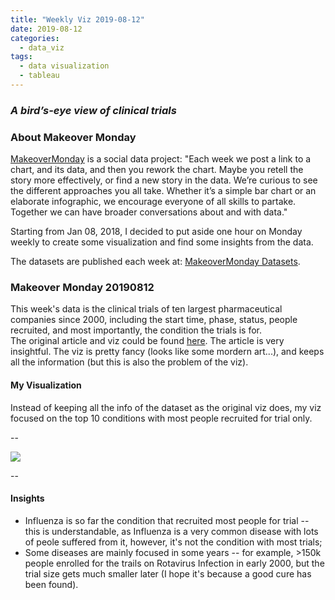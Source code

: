 ```yaml
---
title: "Weekly Viz 2019-08-12"
date: 2019-08-12
categories:
  - data_viz
tags:
  - data visualization
  - tableau
---
```


### *A bird’s-eye view of clinical trials*


### About Makeover Monday

[MakeoverMonday](http://www.makeovermonday.co.uk/) is a social data project:
"Each week we post a link to a chart, and its data, and then you rework the chart.
Maybe you retell the story more effectively, or find a new story in the data.
We’re curious to see the different approaches you all take. Whether it’s a simple bar chart or an elaborate infographic, we encourage everyone of all skills to partake.
Together we can have broader conversations about and with data."

Starting from Jan 08, 2018, I decided to put aside one hour on Monday weekly to create some visualization and find some insights from the data.

The datasets are published each week at: [MakeoverMonday Datasets](http://www.makeovermonday.co.uk/data/).

### Makeover Monday 20190812

This week's data is the clinical trials of ten largest pharmaceutical companies since 2000, including the start time, phase, status, people recruited, and most importantly, the condition the trials is for.  
The original article and viz could be found [here](https://www.statnews.com/2019/07/18/clinical-trials-birds-eye-view-drug-development/). The article is very insightful. The viz is pretty fancy (looks like some mordern art...), and keeps all the information (but this is also the problem of the viz).   

#### My Visualization

Instead of keeping all the info of the dataset as the original viz does, my viz focused on the top 10 conditions with most people recruited for trial only.  

--  
<div class='tableauPlaceholder' id='viz1565661644368' style='position: relative'>
<noscript><a href='#'>
  <img alt=' ' src='https:&#47;&#47;public.tableau.com&#47;static&#47;images&#47;Ma&#47;MakeOverMonday20190812&#47;TopConditionsWithMostEnrollment&#47;1_rss.png' style='border: none' />
</a></noscript>
<object class='tableauViz'  style='display:none;'>
  <param name='host_url' value='https%3A%2F%2Fpublic.tableau.com%2F' /> 
  <param name='embed_code_version' value='3' />
  <param name='site_root' value='' />
  <param name='name' value='MakeOverMonday20190812&#47;TopConditionsWithMostEnrollment' />
  <param name='tabs' value='no' />
  <param name='toolbar' value='yes' />
  <param name='static_image' value='https:&#47;&#47;public.tableau.com&#47;static&#47;images&#47;Ma&#47;MakeOverMonday20190812&#47;TopConditionsWithMostEnrollment&#47;1.png' /> 
  <param name='animate_transition' value='yes' />
  <param name='display_static_image' value='yes' />
  <param name='display_spinner' value='yes' />
  <param name='display_overlay' value='yes' />
  <param name='display_count' value='yes' />
</object></div>             
<script type='text/javascript'>             
  var divElement = document.getElementById('viz1565661644368');        
  var vizElement = divElement.getElementsByTagName('object')[0];        
  vizElement.style.width='800px';vizElement.style.height='1027px';          
  var scriptElement = document.createElement('script');                  
  scriptElement.src = 'https://public.tableau.com/javascripts/api/viz_v1.js';    
  vizElement.parentNode.insertBefore(scriptElement, vizElement);   
</script>
  
--  

#### Insights
* Influenza is so far the condition that recruited most people for trial -- this is understandable, as Influenza is a very common disease with lots of peole suffered from it, however, it's not the condition with most trials;  
* Some diseases are mainly focused in some years -- for example, >150k people enrolled for the trails on Rotavirus Infection in early 2000, but the trial size gets much smaller later (I hope it's because a good cure has been found).
  

